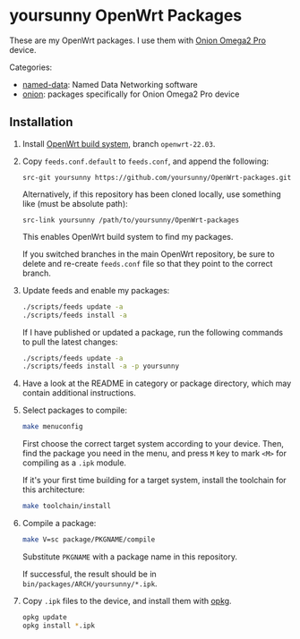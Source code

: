 # yoursunny OpenWrt Packages

These are my OpenWrt packages.
I use them with [Onion Omega2 Pro](https://onion.io/store/omega2-pro/) device.

Categories:

* [named-data](named-data/): Named Data Networking software
* [onion](onion/): packages specifically for Onion Omega2 Pro device

## Installation

1. Install [OpenWrt build system](https://openwrt.org/docs/guide-developer/build-system/install-buildsystem), branch `openwrt-22.03`.

2. Copy `feeds.conf.default` to `feeds.conf`, and append the following:

   ```tsv
   src-git yoursunny https://github.com/yoursunny/OpenWrt-packages.git
   ```

   Alternatively, if this repository has been cloned locally, use something like (must be absolute path):

   ```tsv
   src-link yoursunny /path/to/yoursunny/OpenWrt-packages
   ```

   This enables OpenWrt build system to find my packages.

   If you switched branches in the main OpenWrt repository, be sure to delete and re-create `feeds.conf` file so that they point to the correct branch.

3. Update feeds and enable my packages:

   ```bash
   ./scripts/feeds update -a
   ./scripts/feeds install -a
   ```

   If I have published or updated a package, run the following commands to pull the latest changes:

   ```bash
   ./scripts/feeds update -a
   ./scripts/feeds install -a -p yoursunny
   ```

4. Have a look at the README in category or package directory, which may contain additional instructions.

5. Select packages to compile:

   ```bash
   make menuconfig
   ```

   First choose the correct target system according to your device.
   Then, find the package you need in the menu, and press `M` key to mark `<M>` for compiling as a `.ipk` module.

   If it's your first time building for a target system, install the toolchain for this architecture:

   ```bash
   make toolchain/install
   ```

6. Compile a package:

   ```bash
   make V=sc package/PKGNAME/compile
   ```

   Substitute `PKGNAME` with a package name in this repository.

   If successful, the result should be in `bin/packages/ARCH/yoursunny/*.ipk`.

7. Copy `.ipk` files to the device, and install them with [opkg](https://openwrt.org/docs/guide-user/additional-software/opkg).

   ```bash
   opkg update
   opkg install *.ipk
   ```
